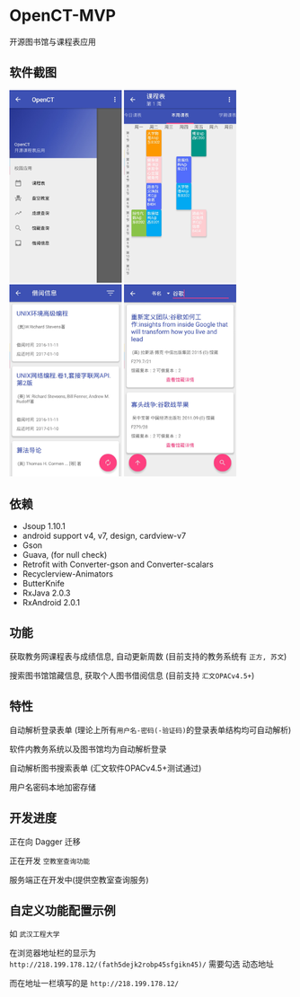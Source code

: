 # OpenCT-MVP


开源图书馆与课程表应用


## 软件截图


<img src="./screenshots/features.JPG?raw=true" width="200">
<img src="./screenshots/class_table.JPG?raw=true" width="200">
<img src="./screenshots/borrow_info.JPG?raw=true" width="200">
<img src="./screenshots/search_result.JPG?raw=true" width="200">


## 依赖


- Jsoup 1.10.1
- android support v4, v7, design, cardview-v7
- Gson
- Guava, (for null check)
- Retrofit with Converter-gson and Converter-scalars
- Recyclerview-Animators
- ButterKnife
- RxJava 2.0.3
- RxAndroid 2.0.1


## 功能


获取教务网课程表与成绩信息, 自动更新周数 (目前支持的教务系统有 `正方, 苏文`)


搜索图书馆馆藏信息, 获取个人图书借阅信息 (目前支持 `汇文OPACv4.5+`)


## 特性


自动解析登录表单 (理论上所有`用户名-密码(-验证码)`的登录表单结构均可自动解析)


软件内教务系统以及图书馆均为自动解析登录


自动解析图书搜索表单 (汇文软件OPACv4.5+测试通过)


用户名密码本地加密存储


## 开发进度


正在向 Dagger 迁移


正在开发 `空教室查询功能`


服务端正在开发中(提供空教室查询服务)

## 自定义功能配置示例


如 `武汉工程大学`


在浏览器地址栏的显示为 `http://218.199.178.12/(fath5dejk2robp45sfgikn45)/` 需要勾选 动态地址


而在地址一栏填写的是 `http://218.199.178.12/`
